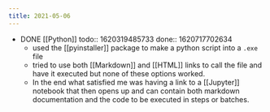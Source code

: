 ```yaml
---
title: 2021-05-06
---
```


- DONE [[Python]]
  todo:: 1620319485733
  done:: 1620717702634
	- used the [[pyinstaller]] package to make a python script into a `.exe` file
	- tried to use both [[Markdown]] and [[HTML]] links to call the file and have it executed but none of these options worked.
	- In the end what satisfied me was having a link to a [[Jupyter]] notebook that then opens up and can contain both markdown documentation and the code to be executed in steps or batches.